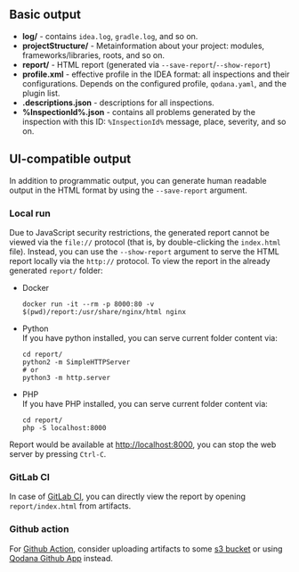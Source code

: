 [//]: # (title: Output formats)

## Basic output

- **log/**  - contains  `idea.log`, `gradle.log`, and so on.
- **projectStructure/** - Metainformation about your project: modules, frameworks/libraries, roots, and so on.
- **report/** - HTML report (generated via `--save-report`/`--show-report`)
- **profile.xml** - effective profile in the IDEA format: all inspections and their configurations. Depends on the configured profile, `qodana.yaml`, and the plugin list.
- **.descriptions.json** - descriptions for all inspections.
- **%InspectionId%.json** - contains all problems generated by the inspection with this ID: `%InspectionId%` message, place, severity, and so on.


## UI-compatible output

In addition to programmatic output, you can generate human readable output in the HTML format by using the `--save-report` argument. 

### Local run

Due to JavaScript security restrictions, the generated report cannot be viewed via the `file://` protocol (that is, by double-clicking the `index.html` file). Instead, you can use the `--show-report` argument to serve the HTML report locally via the `http://` protocol.
To view the report in the already generated `report/` folder:
 - Docker
    ```
    docker run -it --rm -p 8000:80 -v $(pwd)/report:/usr/share/nginx/html nginx
    ```  
 - Python  
    If you have python installed, you can serve current folder content via:
    ```
    cd report/
    python2 -m SimpleHTTPServer
    # or
    python3 -m http.server
    ```
 - PHP  
    If you have PHP installed, you can serve current folder content via:
    ```
    cd report/
    php -S localhost:8000
    ```
Report would be available at [http://localhost:8000](http://localhost:8000), you can stop the web server by pressing `Ctrl-C`.

### GitLab CI

In case of [GitLab CI](https://github.com/JetBrains/Qodana/tree/main/Docker#quick-start-with-recommended-profile), you can directly view the report by opening `report/index.html` from artifacts. 

### Github action

For [Github Action](https://github.com/JetBrains/Qodana/tree/main/Docker#quick-start-with-recommended-profile), consider uploading artifacts to some [s3 bucket](https://docs.aws.amazon.com/AmazonS3/latest/user-guide/static-website-hosting.html) or using [Qodana Github App](https://github.com/JetBrains/Qodana/blob/main/GitHub/README.md#qodana-github-app) instead.

